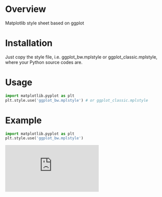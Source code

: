 # Overview
Matplotlib style sheet based on ggplot

# Installation
Just copy the style file, i.e. ggplot_bw.mplstyle or ggplot_classic.mplstyle, where your Python source codes are.

# Usage
```python
import matplotlib.pyplot as plt
plt.style.use('ggplot_bw.mplstyle') # or ggplot_classic.mplstyle
```

# Example
```python
import matplotlib.pyplot as plt
plt.style.use('ggplot_bw.mplstyle')

```
![ggplot_bw style.pdf](https://github.com/smortezah/mplstyle/files/6409514/ggplot_bw.style.pdf)
